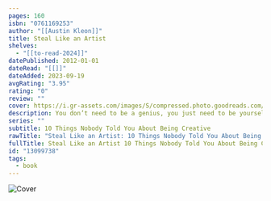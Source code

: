 ```yaml
---
pages: 160
isbn: "0761169253"
author: "[[Austin Kleon]]"
title: Steal Like an Artist
shelves:
  - "[[to-read-2024]]"
datePublished: 2012-01-01
dateRead: "[[]]"
dateAdded: 2023-09-19
avgRating: "3.95"
rating: "0"
review: ""
cover: https://i.gr-assets.com/images/S/compressed.photo.goodreads.com/books/1404576602l/13099738.jpg
description: You don’t need to be a genius, you just need to be yourself. That’s the message from Austin Kleon, a young writer and artist who knows that creativity is everywhere, creativity is for everyone. A manifesto for the digital age, Steal Like an Artist is a guide whose positive message, graphic look and illustrations, exercises, and examples will put readers directly in touch with their artistic side.
series: ""
subtitle: 10 Things Nobody Told You About Being Creative
rawTitle: "Steal Like an Artist: 10 Things Nobody Told You About Being Creative"
fullTitle: Steal Like an Artist 10 Things Nobody Told You About Being Creative
id: "13099738"
tags:
  - book
---
```

![Cover](https:&#x2F;&#x2F;i.gr-assets.com&#x2F;images&#x2F;S&#x2F;compressed.photo.goodreads.com&#x2F;books&#x2F;1404576602l&#x2F;13099738.jpg)

